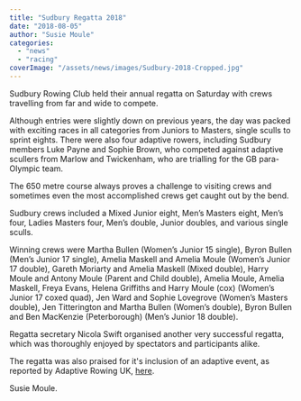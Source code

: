 ```yaml
---
title: "Sudbury Regatta 2018"
date: "2018-08-05"
author: "Susie Moule"
categories:
  - "news"
  - "racing"
coverImage: "/assets/news/images/Sudbury-2018-Cropped.jpg"
---
```


Sudbury Rowing Club held their annual regatta on Saturday with crews travelling from far and wide to compete.

Although entries were slightly down on previous years, the day was packed with exciting races in all categories from Juniors to Masters, single sculls to sprint eights. There were also four adaptive rowers, including Sudbury members Luke Payne and Sophie Brown, who competed against adaptive scullers from Marlow and Twickenham, who are trialling for the GB para-Olympic team.

The 650 metre course always proves a challenge to visiting crews and sometimes even the most accomplished crews get caught out by the bend.

Sudbury crews included a Mixed Junior eight, Men’s Masters eight, Men’s four, Ladies Masters four, Men’s double, Junior doubles, and various single sculls.

Winning crews were Martha Bullen (Women’s Junior 15 single), Byron Bullen (Men’s Junior 17 single), Amelia Maskell and Amelia Moule (Women’s Junior 17 double), Gareth Moriarty and Amelia Maskell (Mixed double), Harry Moule and Antony Moule (Parent and Child double), Amelia Moule, Amelia Maskell, Freya Evans, Helena Griffiths and Harry Moule (cox) (Women’s Junior 17 coxed quad), Jen Ward and Sophie Lovegrove (Women’s Masters double), Jen Titterington and Martha Bullen (Women’s double), Byron Bullen and Ben MacKenzie (Peterborough) (Men’s Junior 18 double).

Regatta secretary Nicola Swift organised another very successful regatta, which was thoroughly enjoyed by spectators and participants alike.

The regatta was also praised for it's inclusion of an adaptive event, as reported by Adaptive Rowing UK, [here](http://adaptiverowinguk.com/index.php/2018/08/08/sudbury-regatta-2018/).

Susie Moule.
